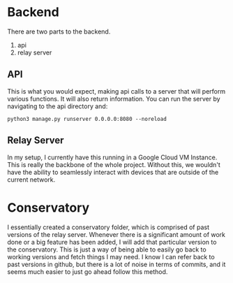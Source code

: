 # Backend

There are two parts to the backend.

1. api
2. relay server


## API

This is what you would expect, making api calls to a server that will perform various functions. It will also return information. You can run the server by navigating to the api directory and:

```
python3 manage.py runserver 0.0.0.0:8080 --noreload
```

## Relay Server

In my setup, I currently have this running in a Google Cloud VM Instance.
This is really the backbone of the whole project. Without this, we wouldn't have the ability to
seamlessly interact with devices that are outside of the current network. 

# Conservatory

I essentially created a conservatory folder, which is comprised of past versions of the relay server. 
Whenever there is a significant amount of work done or a big feature has been added, I will add 
that particular version to the conservatory. This is just a way of being able to easily go back to working
versions and fetch things I may need. I know I can refer back to past versions in github, but there is
a lot of noise in terms of commits, and it seems much easier to just go ahead follow this method. 
